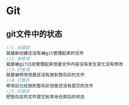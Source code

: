 # Git
## git文件中的状态

```js
//1.未跟踪
就是新创建还没有被git管理起来的文件
//2.未修改
就是被git已经管理起来但是文件内容没有发生变化没有修改
//3.已修改
就是被修改但是还没有放到暂存区的文件
//4.已暂存
修改后已经放到暂存区但是还没有提交的文件
//5.已提交
把暂存区的文件提交到本地仓库后的状态
```
